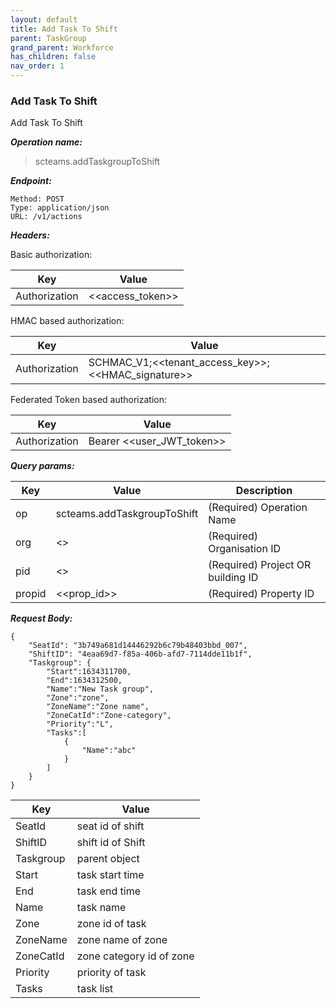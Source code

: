 ```yaml
---
layout: default
title: Add Task To Shift
parent: TaskGroup
grand_parent: Workforce
has_children: false
nav_order: 1
---
```



### Add Task To Shift

Add Task To Shift

***Operation name:***

> scteams.addTaskgroupToShift

***Endpoint:***

```
Method: POST
Type: application/json
URL: /v1/actions
```

***Headers:***

Basic authorization:

|Key|Value|
|---|---|
|Authorization|<<access_token>>|


HMAC based authorization:

|Key|Value|
|---|---|
|Authorization|SCHMAC_V1;<<tenant_access_key>>;<<HMAC_signature>>|

Federated Token based authorization:

|Key|Value|
|---|---|
|Authorization|Bearer <<user_JWT_token>>|

***Query params:***

| Key | Value | Description |
| --- | ------|-------------|
| op | scteams.addTaskgroupToShift | (Required) Operation Name |
| org | <<org>> | (Required) Organisation ID |
| pid | <<pid>> | (Required) Project OR building ID |
| propid | <<prop_id>> | (Required) Property ID |


***Request Body:***

```
{
    "SeatId": "3b749a681d14446292b6c79b48403bbd_007",
    "ShiftID": "4eaa69d7-f85a-406b-afd7-7114dde11b1f",
    "Taskgroup": {
        "Start":1634311700,
        "End":1634312500,
        "Name":"New Task group",
        "Zone":"zone",
        "ZoneName":"Zone name",
        "ZoneCatId":"Zone-category",
        "Priority":"L",
        "Tasks":[
            {
                "Name":"abc"
            }
        ]
    }
}
```

|Key|Value|
|---|---|
|SeatId|seat id of shift|
|ShiftID| shift id of Shift|
|Taskgroup|parent object|
|Start|task start time|
|End|task end time|
|Name|task name|
|Zone|zone id of task|
|ZoneName|zone name of zone|
|ZoneCatId|zone category id of zone|
|Priority| priority of task|
|Tasks|task list|